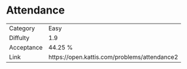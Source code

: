 # Attendance

<table>
    <tr>
        <td>Category</td>
        <td>Easy</td>
    </tr>
    <tr>
        <td>Diffulty</td>
        <td>1.9</td>
    </tr>
    <tr>
        <td>Acceptance</td>
        <td>44.25 %</td>
    </tr>
    <tr>
        <td>Link</td>
        <td>https://open.kattis.com/problems/attendance2</td>
    </tr>
</table>